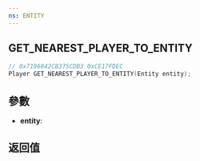 ```yaml
---
ns: ENTITY
---
```

## GET_NEAREST_PLAYER_TO_ENTITY

```c
// 0x7196842CB375CDB3 0xCE17FDEC
Player GET_NEAREST_PLAYER_TO_ENTITY(Entity entity);
```


## 參數
* **entity**: 

## 返回值
